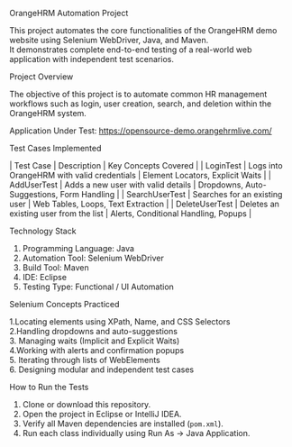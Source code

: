  OrangeHRM Automation Project

This project automates the core functionalities of the OrangeHRM demo website using Selenium WebDriver, Java, and Maven.  
It demonstrates complete end-to-end testing of a real-world web application with independent test scenarios.

Project Overview

The objective of this project is to automate common HR management workflows such as login, user creation, search, and deletion within the OrangeHRM system.

Application Under Test: 
https://opensource-demo.orangehrmlive.com/

Test Cases Implemented

| Test Case | Description | Key Concepts Covered |
| LoginTest | Logs into OrangeHRM with valid credentials | Element Locators, Explicit Waits |
| AddUserTest | Adds a new user with valid details | Dropdowns, Auto-Suggestions, Form Handling |
| SearchUserTest | Searches for an existing user | Web Tables, Loops, Text Extraction |
| DeleteUserTest | Deletes an existing user from the list | Alerts, Conditional Handling, Popups |

Technology Stack
1. Programming Language: Java  
2. Automation Tool: Selenium WebDriver  
3. Build Tool: Maven  
4. IDE: Eclipse  
5. Testing Type: Functional / UI Automation  

 Selenium Concepts Practiced
 
1.Locating elements using XPath, Name, and CSS Selectors  
2.Handling dropdowns and auto-suggestions  
3. Managing waits (Implicit and Explicit Waits)  
4.Working with alerts and confirmation popups  
5. Iterating through lists of WebElements  
6. Designing modular and independent test cases  

How to Run the Tests
1. Clone or download this repository.  
2. Open the project in Eclipse or IntelliJ IDEA.  
3. Verify all Maven dependencies are installed (`pom.xml`).  
4. Run each class individually using Run As → Java Application.



